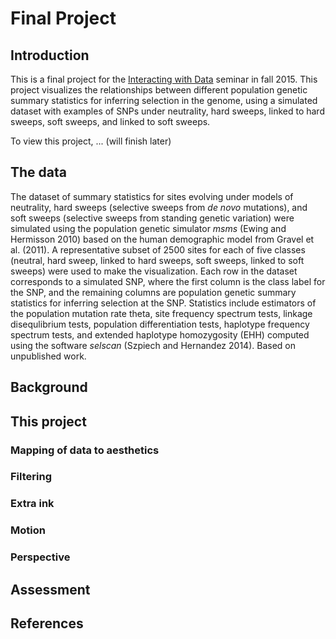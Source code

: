 # Final Project

## Introduction

This is a final project for the [Interacting with Data](https://github.com/Brown-BIOL2430-S04-Fall2015/syllabus) seminar in fall 2015. This project visualizes the relationships between different population genetic summary statistics for inferring selection in the genome, using a simulated dataset with examples of SNPs under neutrality, hard sweeps, linked to hard sweeps, soft sweeps, and linked to soft sweeps.

To view this project, ... (will finish later)<!---(embed visualization here or provide instructions on how to view the project).--->

## The data

The dataset of summary statistics for sites evolving under models of neutrality, hard sweeps (selective sweeps from *de novo* mutations), and soft sweeps (selective sweeps from standing genetic variation) were simulated using the population genetic simulator *msms* (Ewing and Hermisson 2010) based on the human demographic model from Gravel et al. (2011). A representative subset of 2500 sites for each of five classes (neutral, hard sweep, linked to hard sweeps, soft sweeps, linked to soft sweeps) were used to make the visualization. Each row in the dataset corresponds to a simulated SNP, where the first column is the class label for the SNP, and the remaining columns are population genetic summary statistics for inferring selection at the SNP. Statistics include estimators of the population mutation rate theta, site frequency spectrum tests, linkage disequlibrium tests, population differentiation tests, haplotype frequency spectrum tests, and extended haplotype homozygosity (EHH) computed using the software *selscan* (Szpiech and Hernandez 2014). Based on unpublished work.

## Background



<!---Examples of previous visualizations of similar data or processes, if any exist... Include links or add images to markdown document... how were data mapped to aesthetics in these previous approaches? Was there filtering?--->

<!---Shortcomings of previous approaches, or potentially interesting gaps between previous approaches...--->

## This project

### Mapping of data to aesthetics

<!---How will aesthetic attributes ( X / Y / color / shape / size /texture / etc ) will be mapped to the data?--->

### Filtering

<!---Are data filtered? ie in some views are some data not mapped to particular attributes of the image? What is the goal of the filtering?--->

### Extra ink

<!---Are there aesthetic attributes that are not mapped to the data? If so, what purpose do they serve ( redundancy for robustness / improve visual metaphor / but data in context / beauty / etc )?--->

<!---Are any data mapped to more than one aesthetic attribute? Why?--->

### Motion

<!---If motion is used, what purpose does it serve ( metaphor (eg representing motion in real world) / transition continuity between views / etc )--->

### Perspective

<!---To what extent is perspective (eg mappings) controlled by users vs hard coded in advance? How does this project aid in exploration vs exposition?--->

## Assessment

<!---Was the new visualization successful at providing insight that was not possible or more difficult with previous approaches?--->

<!---What are the main limitations of new approach?--->

<!---What are future directions this could go in?--->

## References




